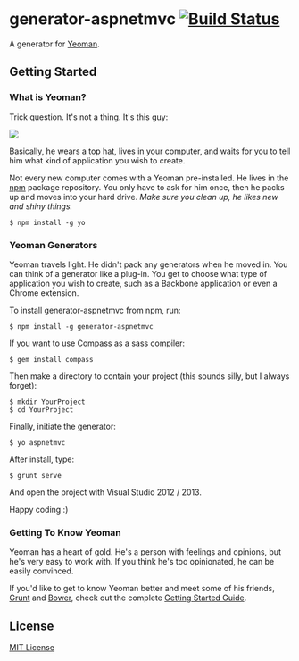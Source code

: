 # generator-aspnetmvc [![Build Status](https://travis-ci.org/has606/generator-aspnetmvc.png?branch=master)](https://travis-ci.org/has606/generator-aspnetmvc)

A generator for [Yeoman](http://yeoman.io).


## Getting Started

### What is Yeoman?

Trick question. It's not a thing. It's this guy:

![](http://i.imgur.com/JHaAlBJ.png)

Basically, he wears a top hat, lives in your computer, and waits for you to tell him what kind of application you wish to create.

Not every new computer comes with a Yeoman pre-installed. He lives in the [npm](https://npmjs.org) package repository. You only have to ask for him once, then he packs up and moves into your hard drive. *Make sure you clean up, he likes new and shiny things.*

```
$ npm install -g yo
```

### Yeoman Generators

Yeoman travels light. He didn't pack any generators when he moved in. You can think of a generator like a plug-in. You get to choose what type of application you wish to create, such as a Backbone application or even a Chrome extension.

To install generator-aspnetmvc from npm, run:

```
$ npm install -g generator-aspnetmvc
```

If you want to use Compass as a sass compiler:

```
$ gem install compass
```

Then make a directory to contain your project (this sounds silly, but I always forget):

```
$ mkdir YourProject
$ cd YourProject
```

Finally, initiate the generator:

```
$ yo aspnetmvc
```

After install, type:

```
$ grunt serve
```

And open the project with Visual Studio 2012 / 2013.

Happy coding :)

### Getting To Know Yeoman

Yeoman has a heart of gold. He's a person with feelings and opinions, but he's very easy to work with. If you think he's too opinionated, he can be easily convinced.

If you'd like to get to know Yeoman better and meet some of his friends, [Grunt](http://gruntjs.com) and [Bower](http://bower.io), check out the complete [Getting Started Guide](https://github.com/yeoman/yeoman/wiki/Getting-Started).


## License

[MIT License](http://en.wikipedia.org/wiki/MIT_License)

